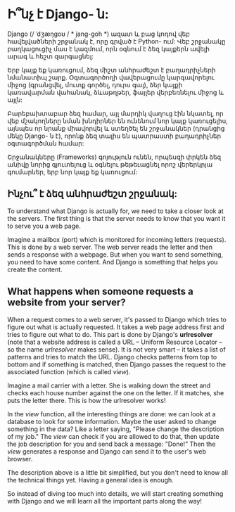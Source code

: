 # Ի՞նչ է Django- ն:

Django (/ ˈdʒæŋɡoʊ / * jang-goh *) ազատ և բաց կոդով վեբ հավելվածների շրջանակ է, որը գրված է Python- ում: Վեբ շրջանակը բաղկացուցիչ մաս է կազմում, որն օգնում է ձեզ կայքերն ավելի արագ և հեշտ զարգացնել:

Երբ կայք եք կառուցում, ձեզ միշտ անհրաժեշտ է բաղադրիչների նմանատիպ շարք. Օգտագործողի վավերացումը կարգավորելու միջոց (գրանցվել, մուտք գործել, դուրս գալ), ձեր կայքի կառավարման վահանակ, ձևաթղթեր, ֆայլեր վերբեռնելու միջոց և այլն:

Բարեբախտաբար ձեզ համար, այլ մարդիկ վաղուց էին նկատել, որ վեբ մշակողները նման խնդիրներ են ունենում նոր կայք կառուցելիս, այնպես որ նրանք միավորվել և ստեղծել են շրջանակներ (դրանցից մեկը Django- ն է), որոնք ձեզ տալիս են պատրաստի բաղադրիչներ օգտագործման համար:

Շրջանակները (Frameworks) գոյություն ունեն, որպեսզի փրկեն ձեզ անիվը նորից գյուտելուց և օգնելու թեթեւացնել որոշ վերերկրյա գումարներ, երբ նոր կայք եք կառուցում:

## Ինչու՞ է ձեզ անհրաժեշտ շրջանակ:

To understand what Django is actually for, we need to take a closer look at the servers. The first thing is that the server needs to know that you want it to serve you a web page.

Imagine a mailbox (port) which is monitored for incoming letters (requests). This is done by a web server. The web server reads the letter and then sends a response with a webpage. But when you want to send something, you need to have some content. And Django is something that helps you create the content.

## What happens when someone requests a website from your server?

When a request comes to a web server, it's passed to Django which tries to figure out what is actually requested. It takes a web page address first and tries to figure out what to do. This part is done by Django's **urlresolver** (note that a website address is called a URL – Uniform Resource Locator – so the name *urlresolver* makes sense). It is not very smart – it takes a list of patterns and tries to match the URL. Django checks patterns from top to bottom and if something is matched, then Django passes the request to the associated function (which is called *view*).

Imagine a mail carrier with a letter. She is walking down the street and checks each house number against the one on the letter. If it matches, she puts the letter there. This is how the urlresolver works!

In the *view* function, all the interesting things are done: we can look at a database to look for some information. Maybe the user asked to change something in the data? Like a letter saying, "Please change the description of my job." The *view* can check if you are allowed to do that, then update the job description for you and send back a message: "Done!" Then the *view* generates a response and Django can send it to the user's web browser.

The description above is a little bit simplified, but you don't need to know all the technical things yet. Having a general idea is enough.

So instead of diving too much into details, we will start creating something with Django and we will learn all the important parts along the way!